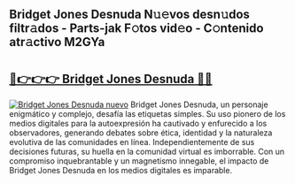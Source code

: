 ## Bridget Jones Desnuda N𝚞𝚎vos desn𝚞dos filtr𝚊dos - Parts-jak F𝚘tos vid𝚎o - C𝚘ntenido atr𝚊ctivo M2GYa

# <h2><a href="http://mbcsn31.tromn.icu/?c=Bridget+Jones+Desnuda">🔗👉👉👉 Bridget Jones Desnuda 🔗🔗</a></h2>

[![Bridget Jones Desnuda nuevo](https://i.imgur.com/pEAQMta.gif)](http://mbcsn31.tromn.icu/?c=Bridget+Jones+Desnuda)
Bridget Jones Desnuda, un personaje enigmático y complejo, desafía las etiquetas simples. Su uso pionero de los medios digitales para la autoexpresión ha cautivado y enfurecido a los observadores, generando debates sobre ética, identidad y la naturaleza evolutiva de las comunidades en línea. Independientemente de sus decisiones futuras, su huella en la comunidad virtual es imborrable. Con un compromiso inquebrantable y un magnetismo innegable, el impacto de Bridget Jones Desnuda en los medios digitales es imparable.
